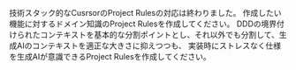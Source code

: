 技術スタック的なCusrsorのProject Rulesの対応は終わりました。
作成したい機能に対するドメイン知識のProject Rulesを作成してください。
DDDの境界付けられたコンテキストを基本的な分割ポイントとし、それ以外でも分割して、生成AIのコンテキストを適正な大きさに抑えつつも、
実装時にストレスなく仕様を生成AIが意識できるProject Rulesを作成してください。

